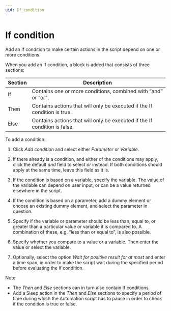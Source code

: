 ```yaml
---
uid: If_condition
---
```


# If condition

Add an If condition to make certain actions in the script depend on one or more conditions.

When you add an If condition, a block is added that consists of three sections:

| Section | Description                                                               |
|---------|---------------------------------------------------------------------------|
| If      | Contains one or more conditions, combined with “and” or “or”.             |
| Then    | Contains actions that will only be executed if the If condition is true.  |
| Else    | Contains actions that will only be executed if the If condition is false. |

To add a condition:

1. Click *Add condition* and select either *Parameter* or *Variable*.

1. If there already is a condition, and either of the conditions may apply, click the default *and* field to select *or* instead. If both conditions should apply at the same time, leave this field as it is.

1. If the condition is based on a variable, specify the variable. The value of the variable can depend on user input, or can be a value returned elsewhere in the script.

1. If the condition is based on a parameter, add a dummy element or choose an existing dummy element, and select the parameter in question.

1. Specify if the variable or parameter should be less than, equal to, or greater than a particular value or variable it is compared to. A combination of these, e.g. “less than or equal to”, is also possible.

1. Specify whether you compare to a value or a variable. Then enter the value or select the variable.

1. Optionally, select the option *Wait for positive result for at most* and enter a time span, in order to make the script wait during the specified period before evaluating the If condition.

> [!NOTE]
> - The *Then* and *Else* sections can in turn also contain If conditions.
> - Add a Sleep action in the *Then* and *Else* sections to specify a period of time during which the Automation script has to pause in order to check if the condition is true or false.
